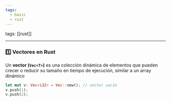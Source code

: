 ```yaml
---
tags:
  - basic
  - rust
---
```

tags: [[rust]]

---

### 1️⃣ Vectores en Rust

Un **vector (`Vec<T>`)** es una colección dinámica de elementos que pueden crecer o reducir su tamaño en tiempo de ejecución, similar a un array dinámico

```rust
let mut v: Vec<i32> = Vec::new(); // vector vacío
v.push(1);
v.push(2);
```

